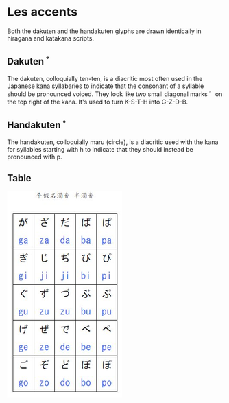# Les accents
Both the dakuten and the handakuten glyphs are drawn identically in hiragana and katakana scripts.

## Dakuten ゛
The dakuten, colloquially ten-ten, is a diacritic most often used in the Japanese kana syllabaries to indicate that the consonant of a syllable should be pronounced voiced. They look like two small diagonal marks ゛on the top right of the kana. It's used to turn K-S-T-H into G-Z-D-B.

## Handakuten ゜
The handakuten, colloquially maru (circle), is a diacritic used with the kana for syllables starting with h to indicate that they should instead be pronounced with p. 

## Table
![Accents table](./four-rules/accents.jpg)